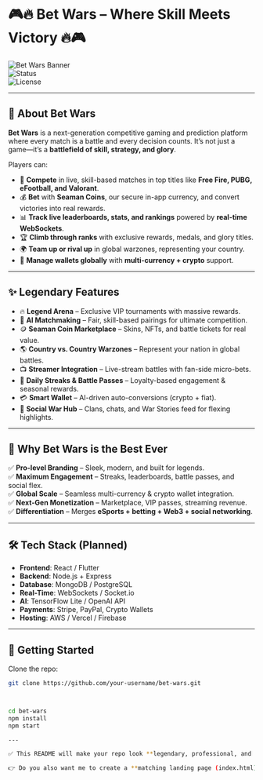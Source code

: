 # 🎮🔥 Bet Wars – Where Skill Meets Victory 🔥🎮  

![Bet Wars Banner](https://img.shields.io/badge/Bet%20Wars-Legendary-blueviolet?style=for-the-badge&logo=gamepad)  
![Status](https://img.shields.io/badge/Status-Building-success?style=for-the-badge&logo=rocket)  
![License](https://img.shields.io/badge/License-MIT-green?style=for-the-badge)  

---

## 🚀 About Bet Wars
**Bet Wars** is a next-generation competitive gaming and prediction platform where every match is a battle and every decision counts. It’s not just a game—it’s a **battlefield of skill, strategy, and glory**.  

Players can:  
- 🎯 **Compete** in live, skill-based matches in top titles like **Free Fire, PUBG, eFootball, and Valorant**.  
- 💰 **Bet** with **Seaman Coins**, our secure in-app currency, and convert victories into real rewards.  
- 📊 **Track live leaderboards, stats, and rankings** powered by **real-time WebSockets**.  
- 🏆 **Climb through ranks** with exclusive rewards, medals, and glory titles.  
- 🌍 **Team up or rival up** in global warzones, representing your country.  
- 💱 **Manage wallets globally** with **multi-currency + crypto** support.  

---

## ✨ Legendary Features
- 🔥 **Legend Arena** – Exclusive VIP tournaments with massive rewards.  
- 🤖 **AI Matchmaking** – Fair, skill-based pairings for ultimate competition.  
- 🪙 **Seaman Coin Marketplace** – Skins, NFTs, and battle tickets for real value.  
- 🌎 **Country vs. Country Warzones** – Represent your nation in global battles.  
- 📺 **Streamer Integration** – Live-stream battles with fan-side micro-bets.  
- 🎁 **Daily Streaks & Battle Passes** – Loyalty-based engagement & seasonal rewards.  
- 💳 **Smart Wallet** – AI-driven auto-conversions (crypto + fiat).  
- 💬 **Social War Hub** – Clans, chats, and War Stories feed for flexing highlights.  

---

## 🏅 Why Bet Wars is the Best Ever
✅ **Pro-level Branding** – Sleek, modern, and built for legends.  
✅ **Maximum Engagement** – Streaks, leaderboards, battle passes, and social flex.  
✅ **Global Scale** – Seamless multi-currency & crypto wallet integration.  
✅ **Next-Gen Monetization** – Marketplace, VIP passes, streaming revenue.  
✅ **Differentiation** – Merges **eSports + betting + Web3 + social networking**.  

---

## 🛠️ Tech Stack (Planned)
- **Frontend**: React / Flutter  
- **Backend**: Node.js + Express  
- **Database**: MongoDB / PostgreSQL  
- **Real-Time**: WebSockets / Socket.io  
- **AI**: TensorFlow Lite / OpenAI API  
- **Payments**: Stripe, PayPal, Crypto Wallets  
- **Hosting**: AWS / Vercel / Firebase  

---

## 🚀 Getting Started
Clone the repo:  
```bash
git clone https://github.com/your-username/bet-wars.git



cd bet-wars
npm install
npm start

---

✅ This README will make your repo look **legendary, professional, and attractive** — like a **startup pitch + investor deck + gamer’s dream** all in one.  

👉 Do you also want me to create a **matching landing page (index.html)** for GitHub Pages, so people who visit your project see a **stunning website**, not just the repo?